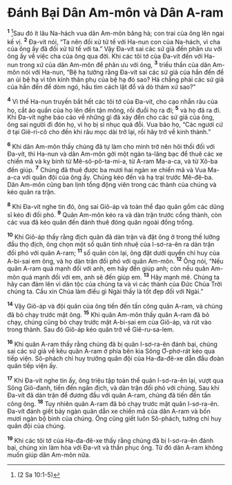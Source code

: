 # Ðánh Bại Dân Am-môn và Dân A-ram

<sup><b>1</b></sup> [^1@-196f364e-1d58-4fb1-8edf-e2f55f1a996a]Sau đó ít lâu Na-hách vua dân Am-môn băng hà; con trai của ông lên ngai kế vị. <sup><b>2</b></sup> Ða-vít nói, “Ta nên đối xử tử tế với Ha-nun con của Na-hách, vì cha của ông ấy đã đối xử tử tế với ta.” Vậy Ða-vít sai các sứ giả đến phân ưu với ông ấy về việc cha của ông qua đời. Khi các tôi tớ của Ða-vít đến với Ha-nun trong xứ của dân Am-môn để phân ưu với ông, <sup><b>3</b></sup> triều thần của dân Am-môn nói với Ha-nun, “Bệ hạ tưởng rằng Ða-vít sai các sứ giả của hắn đến để an ủi bệ hạ vì tôn kính thân phụ của bệ hạ đó sao? Há chẳng phải các sứ giả của hắn đến để dòm ngó, hầu tìm cách lật đổ và dò thám xứ sao?”

<sup><b>4</b></sup> Vì thế Ha-nun truyền bắt hết các tôi tớ của Ða-vít, cho cạo nhẵn râu của họ, cắt áo quần của họ lên đến tận mông, rồi đuổi họ ra đi; <sup><b>5</b></sup> và họ đã ra đi. Khi Ða-vít nghe báo cáo về những gì đã xảy đến cho các sứ giả của ông, ông sai người đi đón họ, vì họ bị sỉ nhục quá đỗi. Vua bảo họ, “Các ngươi cứ ở tại Giê-ri-cô cho đến khi râu mọc dài trở lại, rồi hãy trở về kinh thành.”

<sup><b>6</b></sup> Khi dân Am-môn thấy chúng đã tự làm cho mình trở nên hôi thối đối với Ða-vít, thì Ha-nun và dân Am-môn gởi một ngàn ta-lâng bạc để thuê các xe chiến mã và kỵ binh từ Mê-sô-pô-ta-mi-a, từ A-ram Ma-a-ca, và từ Xô-ba đến giúp. <sup><b>7</b></sup> Chúng đã thuê được ba mươi hai ngàn xe chiến mã và Vua Ma-a-ca với quân đội của ông ấy. Chúng kéo đến và hạ trại trước Mê-đê-ba. Dân Am-môn cũng ban lịnh tổng động viên trong các thành của chúng và kéo quân ra trận.

<sup><b>8</b></sup> Khi Ða-vít nghe tin đó, ông sai Giô-áp và toàn thể đạo quân gồm các dũng sĩ kéo đi đối phó. <sup><b>9</b></sup> Quân Am-môn kéo ra và dàn trận trước cổng thành, còn các vua đã kéo quân đến đánh thuê đóng quân ngoài đồng trống.

<sup><b>10</b></sup> Khi Giô-áp thấy rằng địch quân đã dàn trận và đặt ông ở trong thế lưỡng đầu thọ địch, ông chọn một số quân tinh nhuệ của I-sơ-ra-ên ra dàn trận đối phó với quân A-ram; <sup><b>11</b></sup> số quân còn lại, ông đặt dưới quyền chỉ huy của A-bi-sai em ông, và họ dàn trận đối phó với quân Am-môn. <sup><b>12</b></sup> Ông nói, “Nếu quân A-ram quá mạnh đối với anh, em hãy đến giúp anh; còn nếu quân Am-môn quá mạnh đối với em, anh sẽ đến giúp em. <sup><b>13</b></sup> Hãy mạnh mẽ. Chúng ta hãy can đảm lên vì dân tộc của chúng ta và vì các thành của Ðức Chúa Trời chúng ta. Cầu xin Chúa làm điều gì Ngài thấy là tốt đẹp đối với Ngài.”

<sup><b>14</b></sup> Vậy Giô-áp và đội quân của ông tiến đến tấn công quân A-ram, và chúng đã bỏ chạy trước mặt ông. <sup><b>15</b></sup> Khi quân Am-môn thấy quân A-ram đã bỏ chạy, chúng cũng bỏ chạy trước mặt A-bi-sai em của Giô-áp, và rút vào trong thành. Sau đó Giô-áp kéo quân trở về Giê-ru-sa-lem.

<sup><b>16</b></sup> Khi quân A-ram thấy rằng chúng đã bị quân I-sơ-ra-ên đánh bại, chúng sai các sứ giả về kêu quân A-ram ở phía bên kia Sông Ơ-phơ-rát kéo qua tiếp viện. Sô-phách chỉ huy trưởng quân đội của Ha-đa-đê-xe dẫn đầu đoàn quân tiếp viện ấy.

<sup><b>17</b></sup> Khi Ða-vít nghe tin ấy, ông triệu tập toàn thể quân I-sơ-ra-ên lại, vượt qua Sông Giô-đanh, tiến đến ngăn địch, và dàn trận đối phó với chúng. Sau khi Ða-vít đã dàn trận để đương đầu với quân A-ram, chúng đã tiến đến tấn công ông. <sup><b>18</b></sup> Tuy nhiên quân A-ram đã bỏ chạy trước mặt quân I-sơ-ra-ên. Ða-vít đánh giết bảy ngàn quân dẫn xe chiến mã của dân A-ram và bốn mươi ngàn bộ binh của chúng. Ông cũng giết luôn Sô-phách, tướng chỉ huy quân đội của chúng.

<sup><b>19</b></sup> Khi các tôi tớ của Ha-đa-đê-xe thấy rằng chúng đã bị I-sơ-ra-ên đánh bại, chúng xin làm hòa với Ða-vít và thần phục ông. Từ đó dân A-ram không muốn giúp dân Am-môn nữa.

[^1@-196f364e-1d58-4fb1-8edf-e2f55f1a996a]: (2 Sa 10:1-5)
